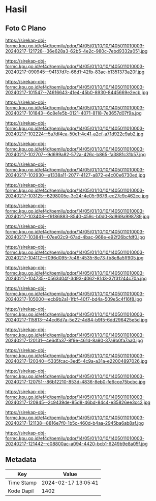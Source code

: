# Hasil

## Foto C Plano

https://sirekap-obj-formc.kpu.go.id/ef4d/pemilu/pdpr/14/05/01/10/10/1405011010003-20240217-121728--36e628a3-62b5-4e2c-980c-7ebd9332a051.jpg

https://sirekap-obj-formc.kpu.go.id/ef4d/pemilu/pdpr/14/05/01/10/10/1405011010003-20240217-090945--94137d7c-66d1-42fb-83ac-b1351373a20f.jpg

https://sirekap-obj-formc.kpu.go.id/ef4d/pemilu/pdpr/14/05/01/10/10/1405011010003-20240217-101547--74616643-41e4-45b0-8930-8445669e2ecb.jpg

https://sirekap-obj-formc.kpu.go.id/ef4d/pemilu/pdpr/14/05/01/10/10/1405011010003-20240217-101843--6c8e1e5b-0121-4071-8118-7e3657d07f9a.jpg

https://sirekap-obj-formc.kpu.go.id/ef4d/pemilu/pdpr/14/05/01/10/10/1405011010003-20240217-102224--5a7df4ea-50e1-4c41-a2cf-a71d922c9ab2.jpg

https://sirekap-obj-formc.kpu.go.id/ef4d/pemilu/pdpr/14/05/01/10/10/1405011010003-20240217-102707--9d699a82-572a-426c-b865-fa3881c31b57.jpg

https://sirekap-obj-formc.kpu.go.id/ef4d/pemilu/pdpr/14/05/01/10/10/1405011010003-20240217-102930--a1338a11-2077-4127-a872-e4c00e6730ed.jpg

https://sirekap-obj-formc.kpu.go.id/ef4d/pemilu/pdpr/14/05/01/10/10/1405011010003-20240217-103125--6298005e-3c24-4e05-9676-ec27c9c462cc.jpg

https://sirekap-obj-formc.kpu.go.id/ef4d/pemilu/pdpr/14/05/01/10/10/1405011010003-20240217-103408--f9186883-8540-459c-b0d0-8d869a998789.jpg

https://sirekap-obj-formc.kpu.go.id/ef4d/pemilu/pdpr/14/05/01/10/10/1405011010003-20240217-103841--07ee02c9-67ad-4bac-968e-e92f26bcfdf0.jpg

https://sirekap-obj-formc.kpu.go.id/ef4d/pemilu/pdpr/14/05/01/10/10/1405011010003-20240217-104112--f096d095-7c46-4535-8e73-fb8e8a5ff905.jpg

https://sirekap-obj-formc.kpu.go.id/ef4d/pemilu/pdpr/14/05/01/10/10/1405011010003-20240217-104735--0563d04f-3d93-4062-81d3-37f31244c70a.jpg

https://sirekap-obj-formc.kpu.go.id/ef4d/pemilu/pdpr/14/05/01/10/10/1405011010003-20240217-105000--ecb9b2a1-1fbf-40f7-bd4a-509e5c4f16f8.jpg

https://sirekap-obj-formc.kpu.go.id/ef4d/pemilu/pdpr/14/05/01/10/10/1405011010003-20240217-115813--44cd6d7a-5e22-4d84-b9f5-6dd296425e5d.jpg

https://sirekap-obj-formc.kpu.go.id/ef4d/pemilu/pdpr/14/05/01/10/10/1405011010003-20240217-120131--4e6dfa37-8f9e-461d-8a90-37a9b0fa7aa0.jpg

https://sirekap-obj-formc.kpu.go.id/ef4d/pemilu/pdpr/14/05/01/10/10/1405011010003-20240217-120340--5335fcac-3ed5-4c9a-a31a-e22004897026.jpg

https://sirekap-obj-formc.kpu.go.id/ef4d/pemilu/pdpr/14/05/01/10/10/1405011010003-20240217-120751--86b12210-853d-4836-8eb0-fe6cce75bcbc.jpg

https://sirekap-obj-formc.kpu.go.id/ef4d/pemilu/pdpr/14/05/01/10/10/1405011010003-20240217-120945--2c9439de-85d8-46bd-84c4-e35826ee3cc3.jpg

https://sirekap-obj-formc.kpu.go.id/ef4d/pemilu/pdpr/14/05/01/10/10/1405011010003-20240217-121138--8816e7f0-1b5c-460d-b4aa-2945ba6ab8af.jpg

https://sirekap-obj-formc.kpu.go.id/ef4d/pemilu/pdpr/14/05/01/10/10/1405011010003-20240217-121442--c08800ac-a094-4420-bcb1-6249b9e8a05f.jpg


## Metadata

| Key        | Value               |
| ---------- | ------------------- |
| Time Stamp | 2024-02-17 13:05:41 |
| Kode Dapil | 1402                |



